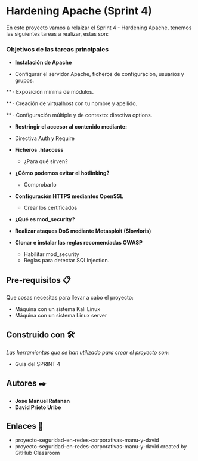 # Hardening Apache (Sprint 4)

En este proyecto vamos a relaizar el Sprint 4 - Hardening Apache, tenemos las siguientes tareas a realizar, estas son:

### Objetivos de las tareas principales  ###

* **Instalación de Apache** 

 - Configurar el servidor Apache, ficheros de configuración, usuarios y grupos.
 
 ** · Exposición mínima de módulos.

** · Creación de virtualhost con tu nombre y apellido.

** · Configuración múltiple y de contexto: directiva options.
 
 * **Restringir el accesor al contenido mediante:**
 
 - Directiva Auth y Require

* **Ficheros .htaccess**

   - ¿Para qué sirven?
   
* **¿Cómo podemos evitar el hotlinking?**

   - Comprobarlo
   
* **Configuración HTTPS mediantes OpenSSL**

   - Crear los certificados

* **¿Qué es mod_security?**

* **Realizar ataques DoS mediante Metasploit (Slowloris)**

* **Clonar e instalar las reglas recomendadas OWASP**

   - Habilitar mod_security
   - Reglas para detectar SQLInjection.


## Pre-requisitos 📋
Que cosas necesitas para llevar a cabo el proyecto:

* Máquina con un sistema Kali Linux
* Máquina con un sistema Linux server

## Construido con 🛠️

_Las herramientas que se han utilizado para crear el proyecto son:_

* Guía del SPRINT 4

## Autores ✒️

* **Jose Manuel Rafanan** 
* **David Prieto Uribe**

## Enlaces  📖

* proyecto-seguridad-en-redes-corporativas-manu-y-david
* proyecto-seguridad-en-redes-corporativas-manu-y-david created by GitHub Classroom
